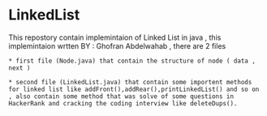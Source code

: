 # LinkedList


This repostory contain implemintaion of Linked List in java , this implemintaion wrtten BY : Ghofran Abdelwahab , there are 2 files 
    
    * first file (Node.java) that contain the structure of node ( data , next ) 
    
    * second file (LinkedList.java) that contain some importent methods for linked list like addFront(),addRear(),printLinkedList() and so on , also contain some method that was solve of some questions in HackerRank and cracking the coding interview like deleteDups(). 
    
